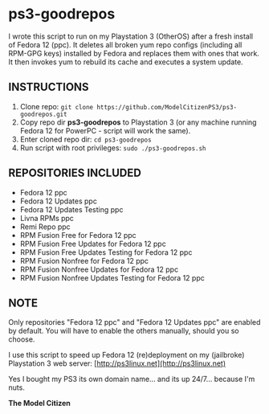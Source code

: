 # ps3-goodrepos

I wrote this script to run on my Playstation 3 (OtherOS) after a fresh install of Fedora 12 (ppc). It deletes all broken yum repo configs (including all RPM-GPG keys) installed by Fedora and replaces them with ones that work. It then invokes yum to rebuild its cache and executes a system update.

## INSTRUCTIONS

1. Clone repo: `git clone https://github.com/ModelCitizenPS3/ps3-goodrepos.git`
2. Copy repo dir **ps3-goodrepos** to Playstation 3 (or any machine running Fedora 12 for PowerPC - script will work the same).
3. Enter cloned repo dir: `cd ps3-goodrepos`
4. Run script with root privileges: `sudo ./ps3-goodrepos.sh`

## REPOSITORIES INCLUDED

- Fedora 12 ppc
- Fedora 12 Updates ppc
- Fedora 12 Updates Testing ppc
- Livna RPMs ppc
- Remi Repo ppc
- RPM Fusion Free for Fedora 12 ppc
- RPM Fusion Free Updates for Fedora 12 ppc
- RPM Fusion Free Updates Testing for Fedora 12 ppc
- RPM Fusion Nonfree for Fedora 12 ppc
- RPM Fusion Nonfree Updates for Fedora 12 ppc
- RPM Fusion Nonfree Updates Testing for Fedora 12 ppc

## NOTE

Only repositories "Fedora 12 ppc" and "Fedora 12 Updates ppc" are enabled by default. You will have to enable the others manually, should you so choose.

I use this script to speed up Fedora 12 (re)deployment on my (jailbroke) Playstation 3 web server: [http://ps3linux.net](http://ps3linux.net)

Yes I bought my PS3 its own domain name... and its up 24/7... because I'm nuts.

**The Model Citizen**

